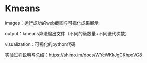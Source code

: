 # Kmeans

images：运行成功的web截图与可视化成果展示

output：kmeans算法输出文件（不同的簇数量+不同迭代次数）

visualization：可视化的python代码


实验过程说明与总结：https://shimo.im/docs/WYcWKkJgCKhpxVG8
